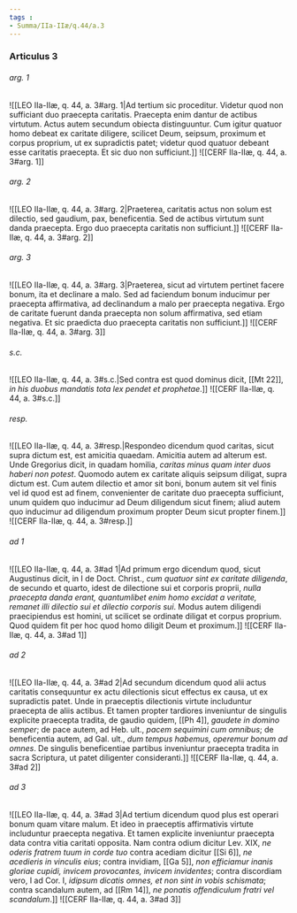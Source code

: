 ```yaml
---
tags : 
- Summa/IIa-IIæ/q.44/a.3
---
```


### Articulus 3

###### arg. 1
![[LEO IIa-IIæ, q. 44, a. 3#arg. 1|Ad tertium sic proceditur. Videtur quod non sufficiant duo praecepta caritatis. Praecepta enim dantur de actibus virtutum. Actus autem secundum obiecta distinguuntur. Cum igitur quatuor homo debeat ex caritate diligere, scilicet Deum, seipsum, proximum et corpus proprium, ut ex supradictis patet; videtur quod quatuor debeant esse caritatis praecepta. Et sic duo non sufficiunt.]]
![[CERF IIa-IIæ, q. 44, a. 3#arg. 1]]

###### arg. 2
![[LEO IIa-IIæ, q. 44, a. 3#arg. 2|Praeterea, caritatis actus non solum est dilectio, sed gaudium, pax, beneficentia. Sed de actibus virtutum sunt danda praecepta. Ergo duo praecepta caritatis non sufficiunt.]]
![[CERF IIa-IIæ, q. 44, a. 3#arg. 2]]

###### arg. 3
![[LEO IIa-IIæ, q. 44, a. 3#arg. 3|Praeterea, sicut ad virtutem pertinet facere bonum, ita et declinare a malo. Sed ad faciendum bonum inducimur per praecepta affirmativa, ad declinandum a malo per praecepta negativa. Ergo de caritate fuerunt danda praecepta non solum affirmativa, sed etiam negativa. Et sic praedicta duo praecepta caritatis non sufficiunt.]]
![[CERF IIa-IIæ, q. 44, a. 3#arg. 3]]

###### s.c.
![[LEO IIa-IIæ, q. 44, a. 3#s.c.|Sed contra est quod dominus dicit, [[Mt 22]], *in his duobus mandatis tota lex pendet et prophetae*.]]
![[CERF IIa-IIæ, q. 44, a. 3#s.c.]]

###### resp.
![[LEO IIa-IIæ, q. 44, a. 3#resp.|Respondeo dicendum quod caritas, sicut supra dictum est, est amicitia quaedam. Amicitia autem ad alterum est. Unde Gregorius dicit, in quadam homilia, *caritas minus quam inter duos haberi non potest*. Quomodo autem ex caritate aliquis seipsum diligat, supra dictum est. Cum autem dilectio et amor sit boni, bonum autem sit vel finis vel id quod est ad finem, convenienter de caritate duo praecepta sufficiunt, unum quidem quo inducimur ad Deum diligendum sicut finem; aliud autem quo inducimur ad diligendum proximum propter Deum sicut propter finem.]]
![[CERF IIa-IIæ, q. 44, a. 3#resp.]]

###### ad 1
![[LEO IIa-IIæ, q. 44, a. 3#ad 1|Ad primum ergo dicendum quod, sicut Augustinus dicit, in I de Doct. Christ., *cum quatuor sint ex caritate diligenda*, de secundo et quarto, idest de dilectione sui et corporis proprii, *nulla praecepta danda erant, quantumlibet enim homo excidat a veritate, remanet illi dilectio sui et dilectio corporis sui*. Modus autem diligendi praecipiendus est homini, ut scilicet se ordinate diligat et corpus proprium. Quod quidem fit per hoc quod homo diligit Deum et proximum.]]
![[CERF IIa-IIæ, q. 44, a. 3#ad 1]]

###### ad 2
![[LEO IIa-IIæ, q. 44, a. 3#ad 2|Ad secundum dicendum quod alii actus caritatis consequuntur ex actu dilectionis sicut effectus ex causa, ut ex supradictis patet. Unde in praeceptis dilectionis virtute includuntur praecepta de aliis actibus. Et tamen propter tardiores inveniuntur de singulis explicite praecepta tradita, de gaudio quidem, [[Ph 4]], *gaudete in domino semper*; de pace autem, ad Heb. ult., *pacem sequimini cum omnibus*; de beneficentia autem, ad Gal. ult., *dum tempus habemus, operemur bonum ad omnes*. De singulis beneficentiae partibus inveniuntur praecepta tradita in sacra Scriptura, ut patet diligenter consideranti.]]
![[CERF IIa-IIæ, q. 44, a. 3#ad 2]]

###### ad 3
![[LEO IIa-IIæ, q. 44, a. 3#ad 3|Ad tertium dicendum quod plus est operari bonum quam vitare malum. Et ideo in praeceptis affirmativis virtute includuntur praecepta negativa. Et tamen explicite inveniuntur praecepta data contra vitia caritati opposita. Nam contra odium dicitur Lev. XIX, *ne oderis fratrem tuum in corde tuo* contra acediam dicitur [[Si 6]], *ne acedieris in vinculis eius*; contra invidiam, [[Ga 5]], *non efficiamur inanis gloriae cupidi, invicem provocantes, invicem invidentes*; contra discordiam vero, I ad Cor. I, *idipsum dicatis omnes, et non sint in vobis schismata*; contra scandalum autem, ad [[Rm 14]], *ne ponatis offendiculum fratri vel scandalum*.]]
![[CERF IIa-IIæ, q. 44, a. 3#ad 3]]

